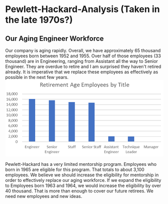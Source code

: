 # Pewlett-Hackard-Analysis (Taken in the late 1970s?)

## Our Aging Engineer Workforce

Our company is aging rapidly. Overall, we have approximately 65 thousand employees born between 1952 and 1955. Over half of those employees (33 thousand) are in Engineering, ranging from Assistant all the way to Senior Engineer. They are overdue to retire and I am surprised they haven't retired already. It is imperative that we replace these employees as effectively as possible in the next few years. 
![Retirement Age Employees by Title](https://github.com/NannGitUser/Pewlett-Hackard-Analysis/blob/master/retirement%20age%20by%20title.png)

Pewlett-Hackard has a very limited mentorship program. Employees who born in 1965 are eligible for this program. That totals to about 3,100 employees. We believe we should increase the eligibility for mentorship in order to effectively replace our aging workforce. If we expand the eligibility to Employees born 1963 and 1964, we would increase the eligibility by over 40 thousand. That is more than enough to cover our future retirees. We need new employees and new ideas. 

